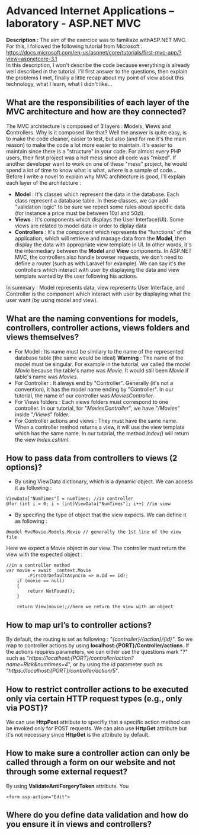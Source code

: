# Advanced Internet Applications – laboratory - ASP.NET MVC

**Description :** The aim of the exercice was to familiaze withASP.NET MVC. For this, I followed the following tutorial from Microsoft : https://docs.microsoft.com/en-us/aspnet/core/tutorials/first-mvc-app/?view=aspnetcore-3.1  
In this description, I won't describe the code because everything is already well described in the tutorial. I'll first answer to the questions, then explain the problems I met, finally a little recap about my point of view about this technology, what I learn, what I didn't like...

## What  are  the  responsibilities  of  each  layer  of  the  MVC  architecture  and  how  are  they connected?

The MVC architecture is composed of 3 layers : **M**odels, **V**iews and **C**ontrollers. Why is it composed like that? Well the answer is quite easy, is to make the code cleaner, easier to test, but also (and for me it's the main reason) to make the code a lot more easier to maintain. It's easier to maintain since there is a "structure" in your code. For almost every PHP users, their first project was a hot mess since all code was "mixed". If another developer want to work on one of these "mess" project, he would spend a lot of time to know what is what, where is a sample of code...   
Before I write a novel to explain why MVC architecture is good, I'll explain each layer of the architecture :
* **Model** : It's classes which represent the data in the database. Each class represent a database table. In these classes, we can add "validation logic" to be sure we repect some rules about specific data (for instance a price must be between 10zl and 50zl).
* **Views** : It's components which displays the User Interface(UI). Some views are related to model data in order to diplay data
* **Controllers** : It's the component which represents the "functions" of the application, which will retrieve and manage data from the **Model**, then display the data with appropriate view template in UI. In other words, it's the intermediary between the **Model** and **View** components. In ASP.NET MVC, the controllers also handle browser requests, we don't need to define a router (such as with Laravel for example). We can say it's the controllers which interact with user by displaying the data and view template wanted by the user following his actions.

In summary : Model represents data, view represents User Interface, and Controller is the component which interact with user by displaying what the user want (by using model and view).

## What  are  the  naming  conventions  for  models,  controllers,  controller  actions,  views  folders and views themselves?

* For Model : Its name must be similary to the name of the represented database table (the same would be ideal) **Warning** : The name of the model must be singular. For example in the tutorial, we called the model *Movie* because the table's name was *Movie*. It would still been *Movie* if table's name was *Movies*.
* For Controller : It always end by "Controller". Generally (it's not a convention), it has the model name ending by "Controller". In our tutorial, the name of our controller was *MoviesController*.
* For Views folders : Each views folders must correspond to one controller. In our tutorial, for "*MoviesController*", we have "*/Movies*" inside "*/Views*" folder.
* For Controller actions and views : They must have the same name. When a controller method returns a view, it will use the view template which has the same name. In our tutorial, the method *Index()* will return the view *Index.cshtml*.

## How to pass data from controllers to views (2 options)?

* By using ViewData dictionary, which is a dynamic object. We can access it as following :

```
ViewData["NumTimes"] = numTimes; //in controller
@for (int i = 0; i < (int)ViewData["NumTimes"]; i++) //in view 
```

* By specifing the type of object that the view expects. We can define it as following :
```
@model MvcMovie.Models.Movie // generally the 1st line of the view file
```
Here we expect a Movie object in our view. The controller must return the view with the expected object :
```
//in a controller method
var movie = await _context.Movie
        .FirstOrDefaultAsync(m => m.Id == id);
    if (movie == null)
    {
        return NotFound();
    }

    return View(movie);//here we return the view with an object
```

## How to map url’s to controller actions?

By default, the routing is set as following : *"{controller}/{action}/{id}"*. So we map to controller actions by using **localhost:{PORT}/Controller/actions**. If the actions requires parameters, we can either use the questions mark "?" such as "*https://localhost:{PORT}/controller/action?name=Rick&numtimes=4*", or by using the *id* parameter such as "*https://localhost:{PORT}/controller/action/5*".  

## How  to  restrict  controller  actions  to  be  executed  only  via  certain  HTTP  request  types  (e.g., only via POST)?

We can use **HttpPost** attribute to specifiy that a specific action method can be invoked only for POST requests. We can also use **HttpGet** attribute but it's not necessary since **HttpGet** is the attribute by default.

## How to make sure a controller action can only be called through a form on our website and not through some external request?

By using **ValidateAntiForgeryToken** attribute. You 
```
<form asp-action="Edit">
```
## Where do you define data validation and how do you ensure it in views and controllers?
